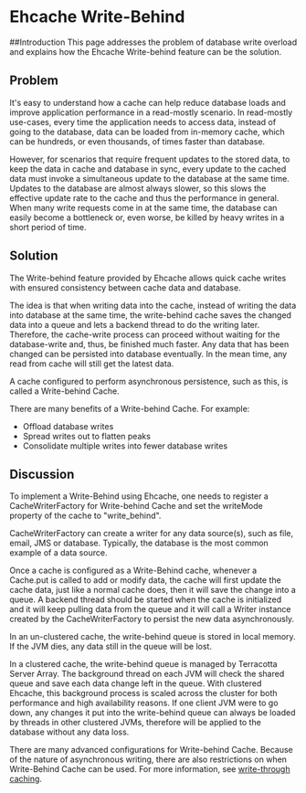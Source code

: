 ---
---
# Ehcache Write-Behind

 

##Introduction
This page addresses the problem of database write overload and explains how the Ehcache Write-behind feature can be the solution.

## Problem

It's easy to understand how a cache can help reduce database loads and improve application performance in a read-mostly scenario. In read-mostly use-cases, every time the application needs to access data, instead of going to the database, data can be loaded from in-memory cache, which can be hundreds, or even thousands, of times faster than database.

However, for scenarios that require frequent updates to the stored data, to keep the data in cache and database in sync, every update to the cached data must invoke a simultaneous update to the database at the same time. Updates to the database are almost always slower, so this slows the effective update rate to the cache and thus the performance in general. When many write requests come in at the same time, the database can easily become a bottleneck or, even worse, be killed by heavy writes in a short period of time.

## Solution

The Write-behind feature provided by Ehcache allows quick cache writes with ensured consistency between cache data and database.

The idea is that when writing data into the cache, instead of writing the data into database at the same time, the write-behind cache saves the changed data into a queue and lets a backend thread to do the writing later. Therefore, the cache-write process can proceed without waiting for the database-write and, thus, be finished much faster. Any data that has been changed can be persisted into database eventually. In the mean time, any read from cache will still get the latest data.

A cache configured to perform asynchronous persistence, such as this, is called a Write-behind Cache.

There are many benefits of a Write-behind Cache. For example:

* Offload database writes
* Spread writes out to flatten peaks
* Consolidate multiple writes into fewer database writes

## Discussion

To implement a Write-Behind using Ehcache, one needs to register a CacheWriterFactory for Write-behind Cache and set the writeMode property of the cache to "write_behind".

CacheWriterFactory can create a writer for any data source(s), such as file, email, JMS or database. Typically, the database is the most common example of a data source.

Once a cache is configured as a Write-Behind cache, whenever a Cache.put is called to add or modify data, the cache will first update the cache data, just like a normal cache does, then it will save the change into a queue. A backend thread should be started when the cache is initialized and it will keep pulling data from the queue and it will call a Writer instance created by the CacheWriterFactory to persist the new data asynchronously.

In an un-clustered cache, the write-behind queue is stored in local memory. If the JVM dies, any data still in the queue will be lost.

In a clustered cache, the write-behind queue is managed by Terracotta Server Array. The background thread on each JVM will check the shared queue and save each data change left in the queue. With clustered Ehcache, this background process is scaled across the cluster for both performance and high availability reasons. If one client JVM were to go down, any changes it put into the write-behind queue can always be loaded by threads in other clustered JVMs, therefore will be applied to the database without any data loss.

There are many advanced configurations for Write-behind Cache. Because of the nature of asynchronous writing, there are also restrictions on when Write-Behind Cache can be used. For more information, see [write-through caching](/documentation/2.6/apis/write-through-caching).
